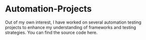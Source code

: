 # Automation-Projects
Out of my own interest, I have worked on several automation testing projects to enhance my understanding of frameworks and testing strategies. You can find the source code here.
